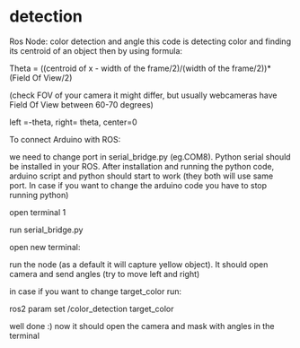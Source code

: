 # detection
Ros Node:
color detection and angle 
this code is detecting color and finding its centroid of an object
then by using formula:

Theta = ((centroid of x - width of the frame/2)/(width of the frame/2))*(Field Of View/2)

(check FOV of your camera it might differ, but usually webcameras have Field Of View between 60-70 degrees)

left =-theta,
right= theta,
center=0

To connect Arduino with ROS:

we need to change port in serial_bridge.py (eg.COM8). Python serial should be installed in your ROS.
After installation and running the python code, arduino script and python should start to work
(they both will use same port. In case if you want to change the arduino code you have to stop running python)

open terminal 1

run serial_bridge.py

open new terminal:

run the node (as a default it will capture yellow object).
 It should open camera and send angles (try to move left and right)


in case if you want to change target_color run:

ros2 param set /color_detection target_color <name>


well done :)
now it should open the camera and mask with angles in the terminal
